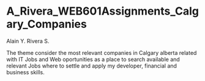 # A_Rivera_WEB601Assignments_Calgary_Companies

Alain Y. Rivera S.

The theme consider the most relevant companies in Calgary alberta related with IT Jobs and Web oportunities as a place to search available and relevant Jobs where to settle and apply my developer, financial and business skills.
